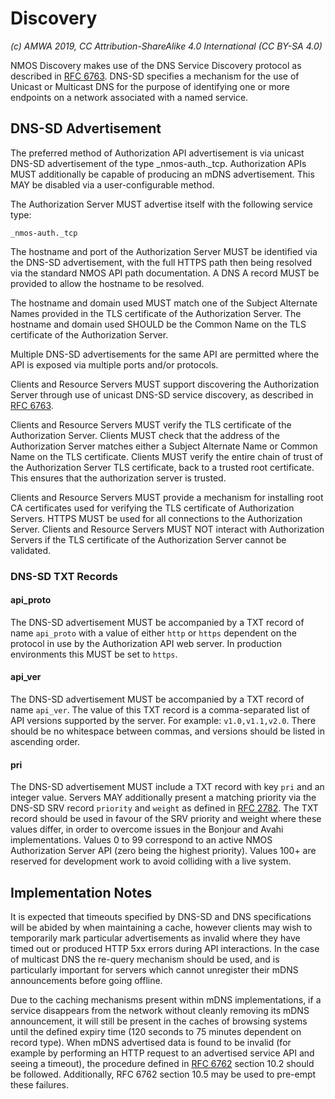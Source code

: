 # Discovery

_(c) AMWA 2019, CC Attribution-ShareAlike 4.0 International (CC BY-SA 4.0)_

NMOS Discovery makes use of the DNS Service Discovery protocol as described in [RFC
6763](https://tools.ietf.org/html/rfc6763). DNS-SD specifies a mechanism for the use of Unicast or Multicast
DNS for the purpose of identifying one or more endpoints on a network associated with a named service.

## DNS-SD Advertisement

The preferred method of Authorization API advertisement is via unicast DNS-SD advertisement of the type
\_nmos-auth.\_tcp. Authorization APIs MUST additionally be capable of producing an mDNS advertisement. This MAY be
disabled via a user-configurable method.

The Authorization Server MUST advertise itself with the following service type:

```
_nmos-auth._tcp
```

The hostname and port of the Authorization Server MUST be identified via the DNS-SD advertisement, with the full
HTTPS path then being resolved via the standard NMOS API path documentation. A DNS A record MUST be provided to
allow the hostname to be resolved.

The hostname and domain used MUST match one of the Subject Alternate Names provided in the TLS certificate of the
Authorization Server. The hostname and domain used SHOULD be the Common Name on the TLS certificate of the
Authorization Server.

Multiple DNS-SD advertisements for the same API are permitted where the API is exposed via multiple ports and/or
protocols.

Clients and Resource Servers MUST support discovering the Authorization Server through use of unicast DNS-SD service
discovery, as described in [RFC 6763][RFC-6763].

Clients and Resource Servers MUST verify the TLS certificate of the Authorization Server. Clients MUST check that
the address of the Authorization Server matches either a Subject Alternate Name or Common Name on the TLS
certificate.
Clients MUST verify the entire chain of trust of the Authorization Server TLS certificate, back to a trusted root
certificate. This ensures that the authorization server is trusted.

Clients and Resource Servers MUST provide a mechanism for installing root CA certificates used for verifying the TLS
certificate of Authorization Servers. HTTPS MUST be used for all connections to the Authorization Server. Clients
and Resource Servers MUST NOT interact with Authorization Servers if the TLS certificate of the Authorization Server
cannot be validated.

### DNS-SD TXT Records

#### api_proto

The DNS-SD advertisement MUST be accompanied by a TXT record of name `api_proto` with a value of either `http` or
`https` dependent on the protocol in use by the Authorization API web server. In production environments this MUST
be set to `https`.

#### api_ver

The DNS-SD advertisement MUST be accompanied by a TXT record of name `api_ver`. The value of this TXT record is a
comma-separated list of API versions supported by the server. For example: `v1.0,v1.1,v2.0`. There should be no
whitespace between commas, and versions should be listed in ascending order.

#### pri

The DNS-SD advertisement MUST include a TXT record with key `pri` and an integer value. Servers MAY additionally
present a matching priority via the DNS-SD SRV record `priority` and `weight` as defined in [RFC 2782][RFC-2782].
The TXT record should be used in favour of the SRV priority and weight where these values differ, in order to
overcome issues in the Bonjour and Avahi implementations. Values 0 to 99 correspond to an active NMOS Authorization
Server API (zero being the highest priority). Values 100+ are reserved for development work to avoid colliding with
a live system.

## Implementation Notes

It is expected that timeouts specified by DNS-SD and DNS specifications will be abided by when maintaining a cache,
however clients may wish to temporarily mark particular advertisements as invalid where they have timed out or
produced HTTP 5xx errors during API interactions. In the case of multicast DNS the re-query mechanism should be
used, and is particularly important for servers which cannot unregister their mDNS announcements before going
offline.

Due to the caching mechanisms present within mDNS implementations, if a service disappears from the network without
cleanly removing its mDNS announcement, it will still be present in the caches of browsing systems until the
defined expiry time (120 seconds to 75 minutes dependent on record type). When mDNS advertised data is found to be
invalid (for example by performing an HTTP request to an advertised service API and seeing a timeout), the
procedure defined in [RFC 6762][RFC-6762] section 10.2 should be followed. Additionally, RFC 6762 section 10.5 may
be used to pre-empt these failures.

[RFC-2782]: https://tools.ietf.org/html/rfc2782 "A DNS RR for specifying the location of services (DNS SRV)"

[RFC-6749]: https://tools.ietf.org/html/rfc6749 "The OAuth 2.0 Authorization Framework"

[RFC-6762]: https://tools.ietf.org/html/rfc6762 "Multicast DNS"

[RFC-6763]: https://tools.ietf.org/html/rfc6763 "DNS-Based Service Discovery"